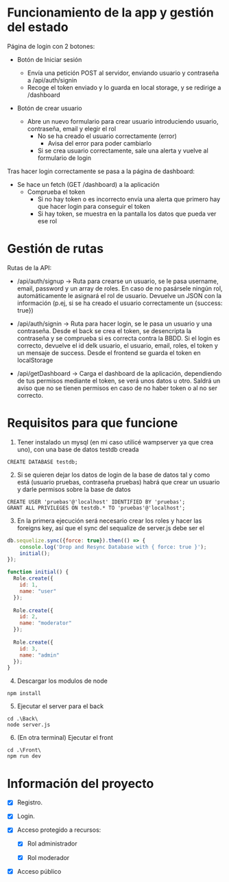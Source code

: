 # Funcionamiento de la app y gestión del estado

Página de login con 2 botones:
- Botón de Iniciar sesión
    - Envía una petición POST al servidor, enviando usuario y contraseña a /api/auth/signin
    - Recoge el token enviado y lo guarda en local storage, y se redirige a /dashboard

- Botón de crear usuario
    - Abre un nuevo formulario para crear usuario introduciendo usuario, contraseña, email y elegir el rol
        - No se ha creado el usuario correctamente (error)
            - Avisa del error para poder cambiarlo
        - Si se crea usuario correctamente, sale una alerta y vuelve al formulario de login

Tras hacer login correctamente se pasa a la página de dashboard:
- Se hace un fetch (GET /dashboard) a la aplicación
    - Comprueba el token
        - Si no hay token o es incorrecto envía una alerta que primero hay que hacer login para conseguir el token 
        - Si hay token, se muestra en la pantalla los datos que pueda ver ese rol

# Gestión de rutas

Rutas de la API:
- /api/auth/signup &rarr; Ruta para crearse un usuario, se le pasa username, email, password y un array de roles. En caso de no pasársele ningún rol, automáticamente le asignará el rol de usuario. Devuelve un JSON con la información (p.ej, si se ha creado el usuario correctamente un {success: true})

- /api/auth/signin &rarr; Ruta para hacer login, se le pasa un usuario y una contraseña. Desde el back se crea el token, se desencripta la contraseña y se comprueba si es correcta contra la BBDD. Si el login es correcto, devuelve el id delk usuario, el usuario, email, roles, el token y un mensaje de success. Desde el frontend se guarda el token en localStorage

- /api/getDashboard &rarr; Carga el dashboard de la aplicación, dependiendo de tus permisos mediante el token, se verá unos datos u otro. Saldrá un aviso que no se tienen permisos en caso de no haber token o al no ser correcto.

# Requisitos para que funcione
1. Tener instalado un mysql (en mi caso utilicé wampserver ya que crea uno), con una base de datos testdb creada
```BBDD
CREATE DATABASE testdb;
```
2. Si se quieren dejar los datos de login de la base de datos tal y como está (usuario pruebas, contraseña pruebas) habrá que crear un usuario y darle permisos sobre la base de datos
```usuario
CREATE USER 'pruebas'@'localhost' IDENTIFIED BY 'pruebas';
GRANT ALL PRIVILEGES ON testdb.* TO 'pruebas'@'localhost';
```
3. En la primera ejecución será necesario crear los roles y hacer las foreigns key, así que el sync del sequalize de server.js debe ser el 
```server.js
db.sequelize.sync({force: true}).then(() => {
    console.log('Drop and Resync Database with { force: true }');
    initial();
});

function initial() {
  Role.create({
    id: 1,
    name: "user"
  });
 
  Role.create({
    id: 2,
    name: "moderator"
  });
 
  Role.create({
    id: 3,
    name: "admin"
  });
}
```

4. Descargar los modulos de node
```node
npm install
```

5. Ejecutar el server para el back
```
cd .\Back\
node server.js
```

6. (En otra terminal) Ejecutar el front
```
cd .\Front\
npm run dev
```



# Información del proyecto

- [X] Registro.

- [X] Login.

- [X] Acceso protegido a recursos:

   - [X] Rol administrador

   - [X] Rol moderador

- [X] Acceso público
